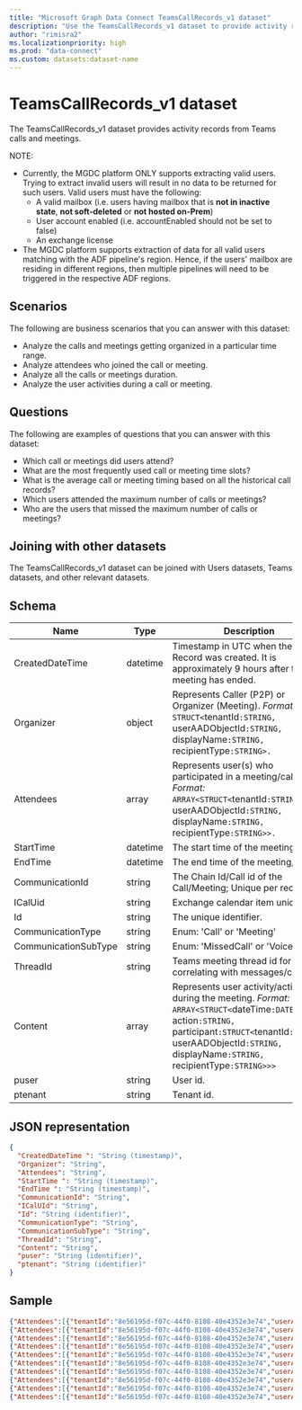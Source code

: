```yaml
---
title: "Microsoft Graph Data Connect TeamsCallRecords_v1 dataset"
description: "Use the TeamsCallRecords_v1 dataset to provide activity records from Teams calls and meetings."
author: "rimisra2"
ms.localizationpriority: high
ms.prod: "data-connect"
ms.custom: datasets:dataset-name
---
```


# TeamsCallRecords_v1 dataset

The TeamsCallRecords_v1 dataset provides activity records from Teams calls and meetings.

NOTE:

- Currently, the MGDC platform ONLY supports extracting valid users. Trying to extract invalid users will result in no data to be returned for such users. Valid users must have the following:
    * A valid mailbox (i.e. users having mailbox that is **not in inactive state**, **not soft-deleted** or **not hosted on-Prem**)
    * User account enabled (i.e. accountEnabled should not be set to false)
    * An exchange license
- The MGDC platform supports extraction of data for all valid users matching with the ADF pipeline's region. Hence, if the users' mailbox are residing in different regions, then multiple pipelines will need to be triggered in the respective ADF regions.

## Scenarios

The following are business scenarios that you can answer with this dataset:

- Analyze the calls and meetings getting organized in a particular time range.
- Analyze attendees who joined the call or meeting.
- Analyze all the calls or meetings duration.
- Analyze the user activities during a call or meeting.

## Questions

The following are examples of questions that you can answer with this dataset:

- Which call or meetings did users attend?
- What are the most frequently used call or meeting time slots?
- What is the average call or meeting timing based on all the historical call records?
- Which users attended the maximum number of calls or meetings?
- Who are the users that missed the maximum number of calls or meetings?

## Joining with other datasets

The TeamsCallRecords_v1 dataset can be joined with Users datasets, Teams datasets, and other relevant datasets.


## Schema

| Name  | Type  |  Description  |  FilterOptions  |  FilterType  |
| ----------- | ----------- | ----------- | ----------- | ----------- |
| CreatedDateTime |	datetime |	Timestamp in UTC when the Call Record was created. It is approximately 9 hours after the meeting has ended. |	Yes	| Date |
| Organizer |	object |	Represents Caller (P2P) or Organizer (Meeting). *Format:* `STRUCT<`tenantId`:STRING, `userAADObjectId`:STRING, `displayName`:STRING, `recipientType`:STRING>.` | No |	None |
| Attendees |	array |	Represents user(s) who participated in a meeting/call. *Format:* `ARRAY<STRUCT<`tenantId`:STRING, `userAADObjectId`:STRING, `displayName`:STRING, `recipientType`:STRING>>.` | No |	None |
| StartTime |	datetime |	The start time of the meeting/call. |	No |	None |
| EndTime |	datetime |	The end time of the meeting/call. |	No |	None |
| CommunicationId |	string |	The Chain Id/Call id of the Call/Meeting; Unique per record. |	No |	None |
| ICalUid |	string |	Exchange calendar item unique id. |No |	None |
| Id |	string	| The unique identifier. |	No |	None |	
| CommunicationType | string |  Enum: 'Call' or 'Meeting' |  No | 	None | 
| CommunicationSubType | 	string | 	Enum: 'MissedCall' or 'VoiceMail' |  No |  None | 
| ThreadId | 	string | 	Teams meeting thread id for correlating with messages/chats | No | 	None | 
| Content | 	array | 	Represents user activity/actions during the meeting. *Format:* `ARRAY<STRUCT<`dateTime`:DATETIME, `action`:STRING, `participant`:STRUCT<`tenantId`:STRING, `userAADObjectId`:STRING, `displayName`:STRING, `recipientType`:STRING>>>` |   No | None | 
| puser | 	string | 	User id. | No |   None | 
| ptenant |  string |   Tenant id. | 	No |   	None | 

## JSON representation

```json
{
  "CreatedDateTime ": "String (timestamp)",
  "Organizer": "String",
  "Attendees": "String",
  "StartTime ": "String (timestamp)",
  "EndTime ": "String (timestamp)",
  "CommunicationId": "String",
  "ICalUId": "String",
  "Id": "String (identifier)",
  "CommunicationType": "String",
  "CommunicationSubType": "String",
  "ThreadId": "String",
  "Content": "String",
  "puser": "String (identifier)", 
  "ptenant": "String (identifier)" 
}
```

## Sample 


```json
{"Attendees":[{"tenantId":"8e56195d-f07c-44f0-8108-40e4352e3e74","userAADObjectId":"e530bf91-e844-4369-a808-e0d12b1008cd","displayName":"","recipientType":"User"},{"userAADObjectId":"","displayName":"bdd75849-e0a6-4cce-8fc1-d7c0d4da43e5","recipientType":"Applications"}],"CreatedDateTime":"2022-03-05T07:47:02Z","CommunicationType":"Meeting","CommunicationSubType":"ScheduledMeeting","ptenant":"8e56195d-f07c-44f0-8108-40e4352e3e74","Content":[{"dateTime":"2022-03-04T23:28:21.7857748+00:00","participant":{"tenantId":"8e56195d-f07c-44f0-8108-40e4352e3e74","userAADObjectId":"e530bf91-e844-4369-a808-e0d12b1008cd","displayName":"","recipientType":"User"},"action":"Join"},{"dateTime":"2022-03-04T23:29:30.8667743+00:00","participant":{"tenantId":"8e56195d-f07c-44f0-8108-40e4352e3e74","userAADObjectId":"e530bf91-e844-4369-a808-e0d12b1008cd","displayName":"","recipientType":"User"},"action":"Leave"},{"dateTime":"2022-03-04T23:29:04.7877427+00:00","participant":{"userAADObjectId":"","displayName":"bdd75849-e0a6-4cce-8fc1-d7c0d4da43e5","recipientType":"Applications"},"action":"Join"},{"dateTime":"2022-03-04T23:29:28.1011613+00:00","participant":{"userAADObjectId":"","displayName":"bdd75849-e0a6-4cce-8fc1-d7c0d4da43e5","recipientType":"Applications"},"action":"Leave"}],"ICalUid":"040000008200e00074c5b7101a82e0080000000061aed77a1f30d8010000000000000000100000008c2fc6681e4c33499a281ca1b670b8a0","CommunicationId":"0fe840ea-f623-408d-a316-1cf42ab7d857","StartTime":"2022-03-04T23:28:21.7857748+00:00","ThreadId":"19:meeting_Yjk2MjNmNGUtY2ExMi00MWRjLWE2MTAtNzIwYWM3NmJkMTBk@thread.v2","puser":"e530bf91-e844-4369-a808-e0d12b1008cd","Organizer":{"tenantId":"8e56195d-f07c-44f0-8108-40e4352e3e74","userAADObjectId":"e530bf91-e844-4369-a808-e0d12b1008cd","displayName":"","recipientType":"User"},"EndTime":"2022-03-04T23:29:30.8667743+00:00","Id":"AAMkADJhOTdkOGViLWZjYzUtNDY0NS1hNGFkLWQxNjM0OTBiMmVkYgBGAAAAAABfknVfDfJURqxOuHBzEhFGBwCa8HKSWYdiSZsHkjRYM1qIAAAAAAFaAACa8HKSWYdiSZsHkjRYM1qIAAMNzwmCAAA="} 
{"Attendees":[{"tenantId":"8e56195d-f07c-44f0-8108-40e4352e3e74","userAADObjectId":"e530bf91-e844-4369-a808-e0d12b1008cd","displayName":"","recipientType":"User"},{"userAADObjectId":"","displayName":"bdd75849-e0a6-4cce-8fc1-d7c0d4da43e5","recipientType":"Applications"}],"CreatedDateTime":"2022-03-05T07:48:21Z","CommunicationType":"Meeting","CommunicationSubType":"ScheduledMeeting","ptenant":"8e56195d-f07c-44f0-8108-40e4352e3e74","Content":[{"dateTime":"2022-03-04T23:26:13.9496974+00:00","participant":{"tenantId":"8e56195d-f07c-44f0-8108-40e4352e3e74","userAADObjectId":"e530bf91-e844-4369-a808-e0d12b1008cd","displayName":"","recipientType":"User"},"action":"Join"},{"dateTime":"2022-03-04T23:27:17.4601746+00:00","participant":{"tenantId":"8e56195d-f07c-44f0-8108-40e4352e3e74","userAADObjectId":"e530bf91-e844-4369-a808-e0d12b1008cd","displayName":"","recipientType":"User"},"action":"Leave"},{"dateTime":"2022-03-04T23:26:38.3133735+00:00","participant":{"userAADObjectId":"","displayName":"bdd75849-e0a6-4cce-8fc1-d7c0d4da43e5","recipientType":"Applications"},"action":"Join"},{"dateTime":"2022-03-04T23:27:05.8451747+00:00","participant":{"userAADObjectId":"","displayName":"bdd75849-e0a6-4cce-8fc1-d7c0d4da43e5","recipientType":"Applications"},"action":"Leave"}],"ICalUid":"040000008200e00074c5b7101a82e008000000009953980d1f30d8010000000000000000100000002ddc1914107bec46b02fbcc42c33c732","CommunicationId":"19c02af5-8d55-4491-897a-c5ba8070c1d4","StartTime":"2022-03-04T23:26:13.9496974+00:00","ThreadId":"19:meeting_Mjg1ZjM0ZmEtOTJjYS00NTU4LTkyZWItNmVmYjE0YjlkNTQ3@thread.v2","puser":"e530bf91-e844-4369-a808-e0d12b1008cd","Organizer":{"tenantId":"8e56195d-f07c-44f0-8108-40e4352e3e74","userAADObjectId":"e530bf91-e844-4369-a808-e0d12b1008cd","displayName":"","recipientType":"User"},"EndTime":"2022-03-04T23:27:17.4601746+00:00","Id":"AAMkADJhOTdkOGViLWZjYzUtNDY0NS1hNGFkLWQxNjM0OTBiMmVkYgBGAAAAAABfknVfDfJURqxOuHBzEhFGBwCa8HKSWYdiSZsHkjRYM1qIAAAAAAFaAACa8HKSWYdiSZsHkjRYM1qIAAMNzwmDAAA="} 
{"Attendees":[{"tenantId":"8e56195d-f07c-44f0-8108-40e4352e3e74","userAADObjectId":"e530bf91-e844-4369-a808-e0d12b1008cd","displayName":"","recipientType":"User"}],"CreatedDateTime":"2022-03-05T08:18:11Z","CommunicationType":"Meeting","CommunicationSubType":"ScheduledMeeting","ptenant":"8e56195d-f07c-44f0-8108-40e4352e3e74","Content":[{"dateTime":"2022-03-04T23:59:40.2409567+00:00","participant":{"tenantId":"8e56195d-f07c-44f0-8108-40e4352e3e74","userAADObjectId":"e530bf91-e844-4369-a808-e0d12b1008cd","displayName":"","recipientType":"User"},"action":"Join"},{"dateTime":"2022-03-05T00:00:38.1800731+00:00","participant":{"tenantId":"8e56195d-f07c-44f0-8108-40e4352e3e74","userAADObjectId":"e530bf91-e844-4369-a808-e0d12b1008cd","displayName":"","recipientType":"User"},"action":"Leave"}],"ICalUid":"040000008200e00074c5b7101a82e008000000009953980d1f30d8010000000000000000100000002ddc1914107bec46b02fbcc42c33c732","CommunicationId":"5adbb632-a701-4fb7-8a37-da6c510be7b1","StartTime":"2022-03-04T23:59:40.2409567+00:00","ThreadId":"19:meeting_Mjg1ZjM0ZmEtOTJjYS00NTU4LTkyZWItNmVmYjE0YjlkNTQ3@thread.v2","puser":"e530bf91-e844-4369-a808-e0d12b1008cd","Organizer":{"tenantId":"8e56195d-f07c-44f0-8108-40e4352e3e74","userAADObjectId":"e530bf91-e844-4369-a808-e0d12b1008cd","displayName":"","recipientType":"User"},"EndTime":"2022-03-05T00:00:38.1800731+00:00","Id":"AAMkADJhOTdkOGViLWZjYzUtNDY0NS1hNGFkLWQxNjM0OTBiMmVkYgBGAAAAAABfknVfDfJURqxOuHBzEhFGBwCa8HKSWYdiSZsHkjRYM1qIAAAAAAFaAACa8HKSWYdiSZsHkjRYM1qIAAMNzwmEAAA="} 
{"Attendees":[{"tenantId":"8e56195d-f07c-44f0-8108-40e4352e3e74","userAADObjectId":"e530bf91-e844-4369-a808-e0d12b1008cd","displayName":"","recipientType":"User"}],"CreatedDateTime":"2022-03-05T08:38:19Z","CommunicationType":"Meeting","CommunicationSubType":"ScheduledMeeting","ptenant":"8e56195d-f07c-44f0-8108-40e4352e3e74","Content":[{"dateTime":"2022-03-05T00:21:00.2554446+00:00","participant":{"tenantId":"8e56195d-f07c-44f0-8108-40e4352e3e74","userAADObjectId":"e530bf91-e844-4369-a808-e0d12b1008cd","displayName":"","recipientType":"User"},"action":"Join"},{"dateTime":"2022-03-05T00:21:06.9120746+00:00","participant":{"tenantId":"8e56195d-f07c-44f0-8108-40e4352e3e74","userAADObjectId":"e530bf91-e844-4369-a808-e0d12b1008cd","displayName":"","recipientType":"User"},"action":"Leave"}],"ICalUid":"040000008200e00074c5b7101a82e00800000000c16b42e02630d8010000000000000000100000008be17d7865837c4da74eaed61593633e","CommunicationId":"0d6ecb42-4e4c-47bc-b027-8f1aee0eb192","StartTime":"2022-03-05T00:21:00.2554446+00:00","ThreadId":"19:meeting_NTM1OTU0NzEtM2U3Ny00MjVjLWExM2QtMTUxOTczNzFkYjky@thread.v2","puser":"e530bf91-e844-4369-a808-e0d12b1008cd","Organizer":{"tenantId":"8e56195d-f07c-44f0-8108-40e4352e3e74","userAADObjectId":"e530bf91-e844-4369-a808-e0d12b1008cd","displayName":"","recipientType":"User"},"EndTime":"2022-03-05T00:21:06.9120746+00:00","Id":"AAMkADJhOTdkOGViLWZjYzUtNDY0NS1hNGFkLWQxNjM0OTBiMmVkYgBGAAAAAABfknVfDfJURqxOuHBzEhFGBwCa8HKSWYdiSZsHkjRYM1qIAAAAAAFaAACa8HKSWYdiSZsHkjRYM1qIAAMN9yReAAA="} 
{"Attendees":[{"tenantId":"8e56195d-f07c-44f0-8108-40e4352e3e74","userAADObjectId":"e530bf91-e844-4369-a808-e0d12b1008cd","displayName":"","recipientType":"User"}],"CreatedDateTime":"2022-03-05T08:40:03Z","CommunicationType":"Meeting","CommunicationSubType":"ScheduledMeeting","ptenant":"8e56195d-f07c-44f0-8108-40e4352e3e74","Content":[{"dateTime":"2022-03-05T00:20:20.3588711+00:00","participant":{"tenantId":"8e56195d-f07c-44f0-8108-40e4352e3e74","userAADObjectId":"e530bf91-e844-4369-a808-e0d12b1008cd","displayName":"","recipientType":"User"},"action":"Join"},{"dateTime":"2022-03-05T00:20:27.1096247+00:00","participant":{"tenantId":"8e56195d-f07c-44f0-8108-40e4352e3e74","userAADObjectId":"e530bf91-e844-4369-a808-e0d12b1008cd","displayName":"","recipientType":"User"},"action":"Leave"}],"ICalUid":"040000008200e00074c5b7101a82e008000000009953980d1f30d8010000000000000000100000002ddc1914107bec46b02fbcc42c33c732","CommunicationId":"35f44d6d-96b6-454b-a9f0-a62814c44912","StartTime":"2022-03-05T00:20:20.3588711+00:00","ThreadId":"19:meeting_Mjg1ZjM0ZmEtOTJjYS00NTU4LTkyZWItNmVmYjE0YjlkNTQ3@thread.v2","puser":"e530bf91-e844-4369-a808-e0d12b1008cd","Organizer":{"tenantId":"8e56195d-f07c-44f0-8108-40e4352e3e74","userAADObjectId":"e530bf91-e844-4369-a808-e0d12b1008cd","displayName":"","recipientType":"User"},"EndTime":"2022-03-05T00:20:27.1096247+00:00","Id":"AAMkADJhOTdkOGViLWZjYzUtNDY0NS1hNGFkLWQxNjM0OTBiMmVkYgBGAAAAAABfknVfDfJURqxOuHBzEhFGBwCa8HKSWYdiSZsHkjRYM1qIAAAAAAFaAACa8HKSWYdiSZsHkjRYM1qIAAMN9yRfAAA="} 
{"Attendees":[{"tenantId":"8e56195d-f07c-44f0-8108-40e4352e3e74","userAADObjectId":"e530bf91-e844-4369-a808-e0d12b1008cd","displayName":"","recipientType":"User"}],"CreatedDateTime":"2022-03-05T08:46:56Z","CommunicationType":"Meeting","CommunicationSubType":"ScheduledMeeting","ptenant":"8e56195d-f07c-44f0-8108-40e4352e3e74","Content":[{"dateTime":"2022-03-05T00:26:20.5843714+00:00","participant":{"tenantId":"8e56195d-f07c-44f0-8108-40e4352e3e74","userAADObjectId":"e530bf91-e844-4369-a808-e0d12b1008cd","displayName":"","recipientType":"User"},"action":"Join"},{"dateTime":"2022-03-05T00:26:37.812276+00:00","participant":{"tenantId":"8e56195d-f07c-44f0-8108-40e4352e3e74","userAADObjectId":"e530bf91-e844-4369-a808-e0d12b1008cd","displayName":"","recipientType":"User"},"action":"Leave"}],"ICalUid":"040000008200e00074c5b7101a82e00800000000c16b42e02630d8010000000000000000100000008be17d7865837c4da74eaed61593633e","CommunicationId":"73706e4b-24ee-4c05-8eb2-3b403dc74643","StartTime":"2022-03-05T00:26:20.5843714+00:00","ThreadId":"19:meeting_NTM1OTU0NzEtM2U3Ny00MjVjLWExM2QtMTUxOTczNzFkYjky@thread.v2","puser":"e530bf91-e844-4369-a808-e0d12b1008cd","Organizer":{"tenantId":"8e56195d-f07c-44f0-8108-40e4352e3e74","userAADObjectId":"e530bf91-e844-4369-a808-e0d12b1008cd","displayName":"","recipientType":"User"},"EndTime":"2022-03-05T00:26:37.812276+00:00","Id":"AAMkADJhOTdkOGViLWZjYzUtNDY0NS1hNGFkLWQxNjM0OTBiMmVkYgBGAAAAAABfknVfDfJURqxOuHBzEhFGBwCa8HKSWYdiSZsHkjRYM1qIAAAAAAFaAACa8HKSWYdiSZsHkjRYM1qIAAMN9yRgAAA="} 
{"Attendees":[{"tenantId":"8e56195d-f07c-44f0-8108-40e4352e3e74","userAADObjectId":"e530bf91-e844-4369-a808-e0d12b1008cd","displayName":"","recipientType":"User"}],"CreatedDateTime":"2022-03-05T08:55:20Z","CommunicationType":"Meeting","CommunicationSubType":"ScheduledMeeting","ptenant":"8e56195d-f07c-44f0-8108-40e4352e3e74","Content":[{"dateTime":"2022-03-05T00:34:11.3466493+00:00","participant":{"tenantId":"8e56195d-f07c-44f0-8108-40e4352e3e74","userAADObjectId":"e530bf91-e844-4369-a808-e0d12b1008cd","displayName":"","recipientType":"User"},"action":"Join"},{"dateTime":"2022-03-05T00:34:11.3466493+00:00","participant":{"tenantId":"8e56195d-f07c-44f0-8108-40e4352e3e74","userAADObjectId":"e530bf91-e844-4369-a808-e0d12b1008cd","displayName":"","recipientType":"User"},"action":"Leave"}],"ICalUid":"040000008200e00074c5b7101a82e00800000000c16b42e02630d8010000000000000000100000008be17d7865837c4da74eaed61593633e","CommunicationId":"429ef933-4ac6-4796-bbd7-700c1f934850","StartTime":"2022-03-05T00:34:11.3466493+00:00","ThreadId":"19:meeting_NTM1OTU0NzEtM2U3Ny00MjVjLWExM2QtMTUxOTczNzFkYjky@thread.v2","puser":"e530bf91-e844-4369-a808-e0d12b1008cd","Organizer":{"tenantId":"8e56195d-f07c-44f0-8108-40e4352e3e74","userAADObjectId":"e530bf91-e844-4369-a808-e0d12b1008cd","displayName":"","recipientType":"User"},"EndTime":"2022-03-05T00:34:11.3466493+00:00","Id":"AAMkADJhOTdkOGViLWZjYzUtNDY0NS1hNGFkLWQxNjM0OTBiMmVkYgBGAAAAAABfknVfDfJURqxOuHBzEhFGBwCa8HKSWYdiSZsHkjRYM1qIAAAAAAFaAACa8HKSWYdiSZsHkjRYM1qIAAMN9yRhAAA="} 
{"Attendees":[{"tenantId":"8e56195d-f07c-44f0-8108-40e4352e3e74","userAADObjectId":"e530bf91-e844-4369-a808-e0d12b1008cd","displayName":"","recipientType":"User"}],"CreatedDateTime":"2022-03-05T08:55:44Z","CommunicationType":"Meeting","CommunicationSubType":"ScheduledMeeting","ptenant":"8e56195d-f07c-44f0-8108-40e4352e3e74","Content":[{"dateTime":"2022-03-05T00:34:20.4409907+00:00","participant":{"tenantId":"8e56195d-f07c-44f0-8108-40e4352e3e74","userAADObjectId":"e530bf91-e844-4369-a808-e0d12b1008cd","displayName":"","recipientType":"User"},"action":"Join"},{"dateTime":"2022-03-05T00:34:28.1445923+00:00","participant":{"tenantId":"8e56195d-f07c-44f0-8108-40e4352e3e74","userAADObjectId":"e530bf91-e844-4369-a808-e0d12b1008cd","displayName":"","recipientType":"User"},"action":"Leave"}],"ICalUid":"040000008200e00074c5b7101a82e00800000000c16b42e02630d8010000000000000000100000008be17d7865837c4da74eaed61593633e","CommunicationId":"d43443c8-4d89-45d3-87ad-8148e9803e34","StartTime":"2022-03-05T00:34:20.4409907+00:00","ThreadId":"19:meeting_NTM1OTU0NzEtM2U3Ny00MjVjLWExM2QtMTUxOTczNzFkYjky@thread.v2","puser":"e530bf91-e844-4369-a808-e0d12b1008cd","Organizer":{"tenantId":"8e56195d-f07c-44f0-8108-40e4352e3e74","userAADObjectId":"e530bf91-e844-4369-a808-e0d12b1008cd","displayName":"","recipientType":"User"},"EndTime":"2022-03-05T00:34:28.1445923+00:00","Id":"AAMkADJhOTdkOGViLWZjYzUtNDY0NS1hNGFkLWQxNjM0OTBiMmVkYgBGAAAAAABfknVfDfJURqxOuHBzEhFGBwCa8HKSWYdiSZsHkjRYM1qIAAAAAAFaAACa8HKSWYdiSZsHkjRYM1qIAAMN9yRiAAA="} 
{"Attendees":[{"tenantId":"8e56195d-f07c-44f0-8108-40e4352e3e74","userAADObjectId":"e530bf91-e844-4369-a808-e0d12b1008cd","displayName":"","recipientType":"User"}],"CreatedDateTime":"2022-03-05T09:01:34Z","CommunicationType":"Meeting","CommunicationSubType":"ScheduledMeeting","ptenant":"8e56195d-f07c-44f0-8108-40e4352e3e74","Content":[{"dateTime":"2022-03-05T00:38:44.4897397+00:00","participant":{"tenantId":"8e56195d-f07c-44f0-8108-40e4352e3e74","userAADObjectId":"e530bf91-e844-4369-a808-e0d12b1008cd","displayName":"","recipientType":"User"},"action":"Join"},{"dateTime":"2022-03-05T00:38:52.537104+00:00","participant":{"tenantId":"8e56195d-f07c-44f0-8108-40e4352e3e74","userAADObjectId":"e530bf91-e844-4369-a808-e0d12b1008cd","displayName":"","recipientType":"User"},"action":"Leave"}],"ICalUid":"040000008200e00074c5b7101a82e00800000000a54343592930d80100000000000000001000000010f6f214752f3845b3216bc93a791042","CommunicationId":"bca21760-af27-4d70-b40b-89e591335b8a","StartTime":"2022-03-05T00:38:44.4897397+00:00","ThreadId":"19:meeting_NTFmNWFmOWEtNTA2OC00YTkyLThlYWUtYzlmMjMyMDI2ZTc0@thread.v2","puser":"e530bf91-e844-4369-a808-e0d12b1008cd","Organizer":{"tenantId":"8e56195d-f07c-44f0-8108-40e4352e3e74","userAADObjectId":"e530bf91-e844-4369-a808-e0d12b1008cd","displayName":"","recipientType":"User"},"EndTime":"2022-03-05T00:38:52.537104+00:00","Id":"AAMkADJhOTdkOGViLWZjYzUtNDY0NS1hNGFkLWQxNjM0OTBiMmVkYgBGAAAAAABfknVfDfJURqxOuHBzEhFGBwCa8HKSWYdiSZsHkjRYM1qIAAAAAAFaAACa8HKSWYdiSZsHkjRYM1qIAAMN9yRjAAA="} 
{"Attendees":[{"tenantId":"8e56195d-f07c-44f0-8108-40e4352e3e74","userAADObjectId":"e530bf91-e844-4369-a808-e0d12b1008cd","displayName":"","recipientType":"User"},{"userAADObjectId":"","displayName":"bdd75849-e0a6-4cce-8fc1-d7c0d4da43e5","recipientType":"Applications"}],"CreatedDateTime":"2022-03-05T07:47:02Z","CommunicationType":"Meeting","CommunicationSubType":"ScheduledMeeting","ptenant":"8e56195d-f07c-44f0-8108-40e4352e3e74","Content":[{"dateTime":"2022-03-04T23:28:21.7857748+00:00","participant":{"tenantId":"8e56195d-f07c-44f0-8108-40e4352e3e74","userAADObjectId":"e530bf91-e844-4369-a808-e0d12b1008cd","displayName":"","recipientType":"User"},"action":"Join"},{"dateTime":"2022-03-04T23:29:30.8667743+00:00","participant":{"tenantId":"8e56195d-f07c-44f0-8108-40e4352e3e74","userAADObjectId":"e530bf91-e844-4369-a808-e0d12b1008cd","displayName":"","recipientType":"User"},"action":"Leave"},{"dateTime":"2022-03-04T23:29:04.7877427+00:00","participant":{"userAADObjectId":"","displayName":"bdd75849-e0a6-4cce-8fc1-d7c0d4da43e5","recipientType":"Applications"},"action":"Join"},{"dateTime":"2022-03-04T23:29:28.1011613+00:00","participant":{"userAADObjectId":"","displayName":"bdd75849-e0a6-4cce-8fc1-d7c0d4da43e5","recipientType":"Applications"},"action":"Leave"}],"ICalUid":"040000008200e00074c5b7101a82e0080000000061aed77a1f30d8010000000000000000100000008c2fc6681e4c33499a281ca1b670b8a0","CommunicationId":"0fe840ea-f623-408d-a316-1cf42ab7d857","StartTime":"2022-03-04T23:28:21.7857748+00:00","ThreadId":"19:meeting_Yjk2MjNmNGUtY2ExMi00MWRjLWE2MTAtNzIwYWM3NmJkMTBk@thread.v2","puser":"e530bf91-e844-4369-a808-e0d12b1008cd","Organizer":{"tenantId":"8e56195d-f07c-44f0-8108-40e4352e3e74","userAADObjectId":"e530bf91-e844-4369-a808-e0d12b1008cd","displayName":"","recipientType":"User"},"EndTime":"2022-03-04T23:29:30.8667743+00:00","Id":"AAMkADJhOTdkOGViLWZjYzUtNDY0NS1hNGFkLWQxNjM0OTBiMmVkYgBGAAAAAABfknVfDfJURqxOuHBzEhFGBwCa8HKSWYdiSZsHkjRYM1qIAAAAAAFaAACa8HKSWYdiSZsHkjRYM1qIAAMNzwmCAAA="} 
```